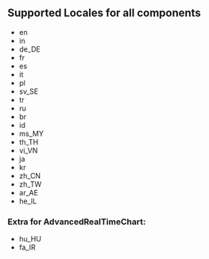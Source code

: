 ## Supported Locales for all components

- en
- in
- de_DE
- fr
- es
- it
- pl
- sv_SE
- tr
- ru
- br
- id
- ms_MY
- th_TH
- vi_VN
- ja
- kr
- zh_CN
- zh_TW
- ar_AE
- he_IL

### Extra for AdvancedRealTimeChart:

- hu_HU
- fa_IR
